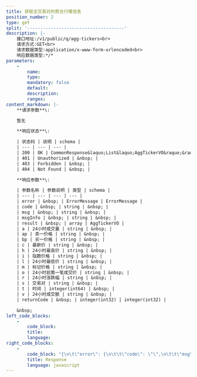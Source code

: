 ```yaml
---
title: 获取全交易对的聚合行情信息
position_number: 2
type: get
split: '-------------------------------------'
description: |-
    接口地址:/v1/public/q/agg-tickers<br>
    请求方式:GET<br>
    请求数据类型:application/x-www-form-urlencoded<br>
    响应数据类型:*/*
parameters:
    -
        name:
        type:
        mandatory: false
        default:
        description:
        ranges:
content_markdown: |-
    **请求参数**\:

    暂无

    **响应状态**\:

    | 状态码 | 说明 | schema |
    | --- | --- | --- |
    | 200 | OK | CommonResponse&laquo;List&laquo;AggTickerVO&raquo;&raquo; |
    | 401 | Unauthorized | &nbsp; |
    | 403 | Forbidden | &nbsp; |
    | 404 | Not Found | &nbsp; |

    **响应参数**\:

    | 参数名称 | 参数说明 | 类型 | schema |
    | --- | --- | --- | --- |
    | error | &nbsp; | ErrorMessage | ErrorMessage |
    | code | &nbsp; | string | &nbsp; |
    | msg | &nbsp; | string | &nbsp; |
    | msgInfo | &nbsp; | string | &nbsp; |
    | result | &nbsp; | array | AggTickerVO |
    | a | 24小时成交量 | string | &nbsp; |
    | ap | 卖一价格 | string | &nbsp; |
    | bp | 买一价格 | string | &nbsp; |
    | c | 最新价 | string | &nbsp; |
    | h | 24小时最高价 | string | &nbsp; |
    | i | 指数价格 | string | &nbsp; |
    | l | 24小时最低价 | string | &nbsp; |
    | m | 标记价格 | string | &nbsp; |
    | o | 24小时前第一笔成交价 | string | &nbsp; |
    | r | 24小时涨跌幅 | string | &nbsp; |
    | s | 交易对 | string | &nbsp; |
    | t | 时间 | integer(int64) | &nbsp; |
    | v | 24小时成交额 | string | &nbsp; |
    | returnCode | &nbsp; | integer(int32) | integer(int32) |

    &nbsp;
left_code_blocks:
    -
        code_block:
        title:
        language:
right_code_blocks:
    -
        code_block: "{\n\t\"error\": {\n\t\t\"code\": \"\",\n\t\t\"msg\": \"\"\n\t},\n\t\"msgInfo\": \"\",\n\t\"result\": [\n\t\t{\n\t\t\t\"a\": \"\",\n\t\t\t\"ap\": \"\",\n\t\t\t\"bp\": \"\",\n\t\t\t\"c\": \"\",\n\t\t\t\"h\": \"\",\n\t\t\t\"i\": \"\",\n\t\t\t\"l\": \"\",\n\t\t\t\"m\": \"\",\n\t\t\t\"o\": \"\",\n\t\t\t\"r\": \"\",\n\t\t\t\"s\": \"\",\n\t\t\t\"t\": 0,\n\t\t\t\"v\": \"\"\n\t\t}\n\t],\n\t\"returnCode\": 0\n}"
        title: Response
        language: javascript
---
```

